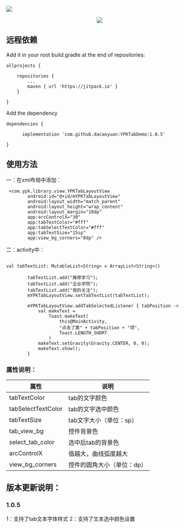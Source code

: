 
![](https://img.shields.io/badge/release-v1.0.5-brightgreen.svg)


<div align=center>

![](https://img-blog.csdnimg.cn/20200619114553680.png?x-oss-process=image/watermark,type_ZmFuZ3poZW5naGVpdGk,shadow_10,text_aHR0cHM6Ly9ibG9nLmNzZG4ubmV0L2RhX2Nhb3l1YW4=,size_16,color_FFFFFF,t_70)

</div>


## 远程依赖
Add it in your root build.gradle at the end of repositories:

```
allprojects {

	repositories {
		...
		maven { url 'https://jitpack.io' }
	}

}

```

Add the dependency
```
dependencies {

	  implementation 'com.github.dacaoyuan:YPKTabDemo:1.0.5'

}

```


## 使用方法
一：在xml布局中添加：
```
 <com.ypk.library.view.YPKTabLayoutView
        android:id="@+id/mYPKTabLayoutView"
        android:layout_width="match_parent"
        android:layout_height="wrap_content"
        android:layout_margin="10dp"
        app:arcControlX="30"
        app:tabTextColor="#fff"
        app:tabSelectTextColor="#fff"
        app:tabTextSize="15sp"
        app:view_bg_corners="0dp" />

```


二：activity中：
```

val tabTextList: MutableList<String> = ArrayList<String>()

        tabTextList.add("推荐学习");
        tabTextList.add("企业学院");
        tabTextList.add("我的关注");
        mYPKTabLayoutView.setTabTextList(tabTextList);

        mYPKTabLayoutView.addTabSelectedListener { tabPosition ->
            val makeText =
                Toast.makeText(
                    this@MainActivity,
                    "点击了第" + tabPosition + "项",
                    Toast.LENGTH_SHORT
                )
            makeText.setGravity(Gravity.CENTER, 0, 0);
            makeText.show();
        }

```

### 属性说明：
属性     | 说明
-------- | -----
tabTextColor| tab的文字颜色
tabSelectTextColor| tab的文字选中颜色
tabTextSize| tab文字大小（单位：sp）
tab_view_bg| 控件背景色
select_tab_color| 选中后tab的背景色
arcControlX| 值越大，曲线弧度越大
view_bg_corners| 控件的圆角大小（单位：dp）



## 版本更新说明：
### 1.0.5
1：支持了tab文本字体样式
2：支持了文本选中颜色设置